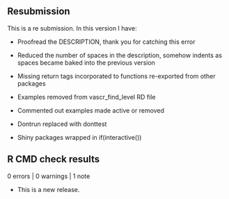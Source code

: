 ## Resubmission
This is a re submission. In this version I have:

* Proofread the DESCRIPTION, thank you for catching this error

* Reduced the number of spaces in the description, somehow indents as spaces became baked into the previous version

* Missing return tags incorporated to functions re-exported from other packages

* Examples removed from vascr_find_level RD file

* Commented out examples made active or removed

* Dontrun replaced with donttest

* Shiny packages wrapped in if(interactive())


## R CMD check results

0 errors | 0 warnings | 1 note

* This is a new release.

